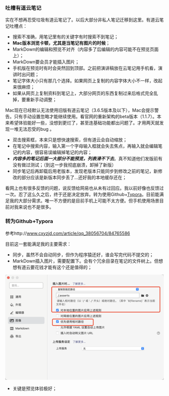 ### 吐槽有道云笔记

实在不想再忍受垃圾有道云笔记了。以后大部分非私人笔记迁移到这里。有道云笔记吐槽点：

* 搜索不准确，用笔记里有的关键字有时搜索不到笔记；
* **Mac版本浏览卡顿，尤其是当笔记有图片的时候**；
* MarkDown的编辑和预览不对齐（内容多了后编辑的内容可能不在预览页面上）；
* MarkDown要会员才能插入图片；
* 手机版在预览时有时会突然回到顶部。之前把演讲稿放在云笔记用手机看，演讲时出问题；
* 笔记字体大小只有那几个选择。如果网页上复制的内容字体大小不一样，改起来很麻烦；
* 如果从网页上复制资料到笔记上，大部分网页的东西复制过来后格式完全乱掉，要重新手动调整；



Mac现在已经默认无法使用旧版有道云笔记（3.6.5版本及以下），Mac会提示警告。只有手动设置忽略才能继续使用。看官网的重新架构的beta版本（1.1.7）。本来希望体验能好一些，没想到更烂了，甚至连基础功能都出问题了。才用两天就发现一堆无法忍受的bug 。

* 双击搜索框，本来只是想快速搜索，但有道云会自动缩放；
* 在笔记中搜索内容，输入第一个字母输入框就会失去焦点，再输入就会编辑笔记的内容，很容易误编辑掉笔记的内容；
* ***内容多的笔记后面一大部分不能预览，列表滑不下去***。真不知道他们发版前有没有做过测试；（到这一步我彻底崩溃，卸掉了新版）
* 同步笔记后再卸载后用老版本，发现老版本只能同步到修改之前的笔记，新修改的部分应该是新版本同步丢了...还好我的本地缓存还在；

看网上也有很多反馈的问题，说反馈给网易也从未有过回应。我以前好像也反馈过一次。忍了这么久之后，终于还是决定放弃。转为使用Github+[Typora](https://typora.io/)。目前能满足我的大部分需求。唯一不方便的是目前手机上可能不太方便。但手机使用场景目前对我来说也不是很多。



### 转为Github+Typora

参考http://www.cxyzjd.com/article/qq_38056704/84765586

目前这一套能满足我的主要需求：

* 同步，虽然不会自动同步，但作为程序猿还好，谁会写完代码不提交的；
* MarkDown插入图片，需要配置下。会有个冗余目录在笔记的文件树上。但想想有道云要花钱才能有这个还是值得的；

![image-20210721145950322](.asserts/image-20210721145950322.png)

* 关键是预览体验极好；



